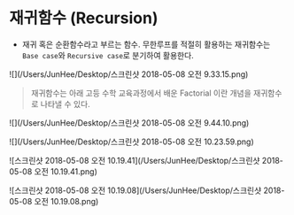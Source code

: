 # 재귀함수 (Recursion)

- 재귀 혹은 순환함수라고 부르는 함수. 무한루프를 적절히 활용하는 재귀함수는 `Base case`와 `Recursive case`로 분기하여 활용한다.

![](/Users/JunHee/Desktop/스크린샷 2018-05-08 오전 9.33.15.png)




> 재귀함수는 아래 고등 수학 교육과정에서 배운 Factorial 이란 개념을 재귀함수로 나타낼 수 있다.

![](/Users/JunHee/Desktop/스크린샷 2018-05-08 오전 9.44.10.png)



![](/Users/JunHee/Desktop/스크린샷 2018-05-08 오전 10.23.59.png)

![스크린샷 2018-05-08 오전 10.19.41](/Users/JunHee/Desktop/스크린샷 2018-05-08 오전 10.19.41.png)

![스크린샷 2018-05-08 오전 10.19.08](/Users/JunHee/Desktop/스크린샷 2018-05-08 오전 10.19.08.png)